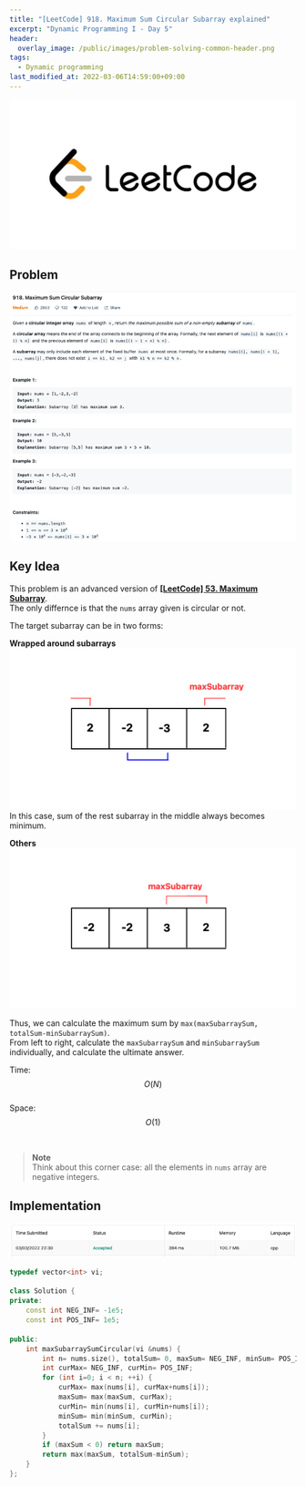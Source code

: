 ```yaml
---
title: "[LeetCode] 918. Maximum Sum Circular Subarray explained"
excerpt: "Dynamic Programming I - Day 5"
header:
  overlay_image: /public/images/problem-solving-common-header.png
tags:
  - Dynamic programming
last_modified_at: 2022-03-06T14:59:00+09:00
---
```

<a href="https://leetcode.com/">
    <img src="/public/images/leetcode-logo.jpeg"/>
</a>

## Problem
<a href="https://leetcode.com/problems/maximum-sum-circular-subarray/">
    <img src="/public/images/leetcode-918.png"/>
</a>

<br/>

## Key Idea

This problem is an advanced version of **[\[LeetCode\] 53. Maximum Subarray](https://jooncco.com/leetcode-53/)**.  
The only differnce is that the `nums` array given is circular or not.

The target subarray can be in two forms:  

**Wrapped around subarrays**  
<img src="/public/images/leetcode-918-figure-2.png"/>  
In this case, sum of the rest subarray in the middle always becomes minimum.

**Others**  
<img src="/public/images/leetcode-918-figure-1.png"/>

Thus, we can calculate the maximum sum by `max(maxSubarraySum, totalSum-minSubarraySum)`.  
From left to right, calculate the `maxSubarraySum` and `minSubarraySum` individually, and calculate the ultimate answer.


Time: $$O(N)$$  
Space: $$O(1)$$

<br/>

> **Note**  
Think about this corner case: all the elements in `nums` array are negative integers.

## Implementation

<img src="/public/images/leetcode-2171-result.png"/>

```cpp
typedef vector<int> vi;

class Solution {
private:
    const int NEG_INF= -1e5;
    const int POS_INF= 1e5;
    
public:
    int maxSubarraySumCircular(vi &nums) {
        int n= nums.size(), totalSum= 0, maxSum= NEG_INF, minSum= POS_INF;
        int curMax= NEG_INF, curMin= POS_INF;
        for (int i=0; i < n; ++i) {
            curMax= max(nums[i], curMax+nums[i]);
            maxSum= max(maxSum, curMax);
            curMin= min(nums[i], curMin+nums[i]);
            minSum= min(minSum, curMin);
            totalSum += nums[i];
        }
        if (maxSum < 0) return maxSum;
        return max(maxSum, totalSum-minSum);
    }
};
```